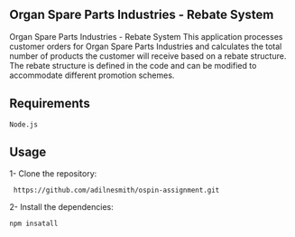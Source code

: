 ## Organ Spare Parts Industries - Rebate System

Organ Spare Parts Industries - Rebate System
This application processes customer orders for Organ Spare Parts Industries and calculates the total number of products the customer will receive based on a rebate structure. The rebate structure is defined in the code and can be modified to accommodate different promotion schemes.

## Requirements
```Node.js```

## Usage

1- Clone the repository:

``` https://github.com/adilnesmith/ospin-assignment.git```

2- Install the dependencies:

``` npm insatall ```
